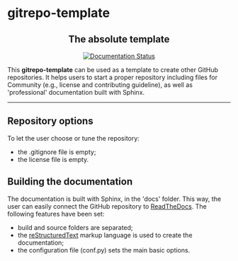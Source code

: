 # gitrepo-template

<h2 align="center">The absolute template</h2>

<p align="center">
	<a href='https://gitrepo-template.readthedocs.io/en/latest/?badge=latest'>
		<img src='https://readthedocs.org/projects/gitrepo-template/badge/?version=latest' alt='Documentation Status' />
	</a>
</p>


This __gitrepo-template__ can be used as a template to create other GitHub repositories.
It helps users to start a proper repository including files for Community (e.g., license and contributing guideline),
as well as 'professional' documentation built with Sphinx.


---


## Repository options

To let the user choose or tune the repository:

- the .gitignore file is empty;
- the license file is empty.


## Building the documentation

The documentation is built with Sphinx, in the 'docs' folder.
This way, the user can easily connect the GitHub repository to [ReadTheDocs](https://readthedocs.org/).
The following features have been set:

- build and source folders are separated;
- the [reStructuredText](https://www.sphinx-doc.org/en/master/usage/restructuredtext/index.html) markup language is used to create the documentation;
- the configuration file (conf.py) sets the main basic options.

